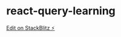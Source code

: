 # react-query-learning

[Edit on StackBlitz ⚡️](https://stackblitz.com/edit/stackblitz-starters-2qaq52)